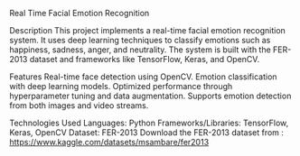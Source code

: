Real Time Facial Emotion Recognition

Description
This project implements a real-time facial emotion recognition system. 
It uses deep learning techniques to classify emotions such as happiness, sadness, anger, and neutrality. 
The system is built with the FER-2013 dataset and frameworks like TensorFlow, Keras, and OpenCV.

Features
Real-time face detection using OpenCV.
Emotion classification with deep learning models.
Optimized performance through hyperparameter tuning and data augmentation.
Supports emotion detection from both images and video streams.

Technologies Used
Languages: Python
Frameworks/Libraries: TensorFlow, Keras, OpenCV
Dataset: FER-2013 
Download the FER-2013 dataset from : https://www.kaggle.com/datasets/msambare/fer2013
